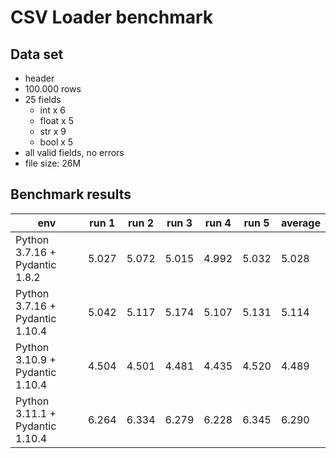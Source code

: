 # CSV Loader benchmark

## Data set

- header
- 100.000 rows
- 25 fields
  - int x 6
  - float x 5
  - str x 9
  - bool x 5
- all valid fields, no errors
- file size: 26M

## Benchmark results

| env | run 1 | run 2 | run 3 | run 4 | run 5 | average |
| -- | -- | -- | -- | -- | -- | -- |
| Python 3.7.16 + Pydantic 1.8.2 | 5.027 | 5.072 | 5.015 | 4.992 | 5.032 | 5.028 |
| Python 3.7.16 + Pydantic 1.10.4 | 5.042 | 5.117 | 5.174 | 5.107 | 5.131 | 5.114 |
| Python 3.10.9 + Pydantic 1.10.4 | 4.504 | 4.501 | 4.481 | 4.435 | 4.520 | 4.489 |
| Python 3.11.1 + Pydantic 1.10.4 | 6.264 | 6.334 | 6.279 | 6.228 | 6.345 | 6.290 |

